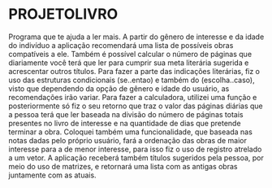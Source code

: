 # PROJETOLIVRO
Programa que te ajuda a ler mais. A partir do gênero de interesse e da  idade do indivíduo a aplicação recomendará uma lista de possíveis obras compatíveis a ele. Também é possível calcular o número de páginas que diariamente você terá que ler para cumprir sua meta literária sugerida e acrescentar outros títulos.
Para fazer a parte das indicações literárias, fiz o uso das estruturas condicionais (se..entao) e também do (escolha..caso), visto que dependendo da opção de gênero e idade do usuário, as recomendações irão variar. Para fazer a calculadora, utilizei uma função e posteriormente só fiz o seu retorno que traz o valor
das páginas diárias que a pessoa terá que ler baseada na divisão do número de páginas totais presentes no livro de interesse e na quantidade de dias que pretende terminar a obra. Coloquei também uma funcionalidade, que baseada nas notas dadas pelo próprio usuário, fará a ordenação
das obras de maior interesse para a de menor interesse, para isso fiz o uso de registro atrelado a um vetor. A aplicação receberá também títulos sugeridos pela pessoa, por meio do uso de matrizes, e retornará uma lista com as antigas obras juntamente com as atuais.
